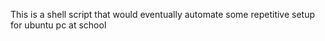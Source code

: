 This is a shell script that would eventually automate some repetitive setup for ubuntu pc at school
